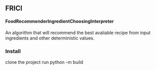 ## FRICI
#### FoodRecommenderIngredientChoosingInterpreter
An algorithm that will recommend the best avaliable recipe from input ingredients and other deterministic values.
### Install
clone the project
run python -m build

